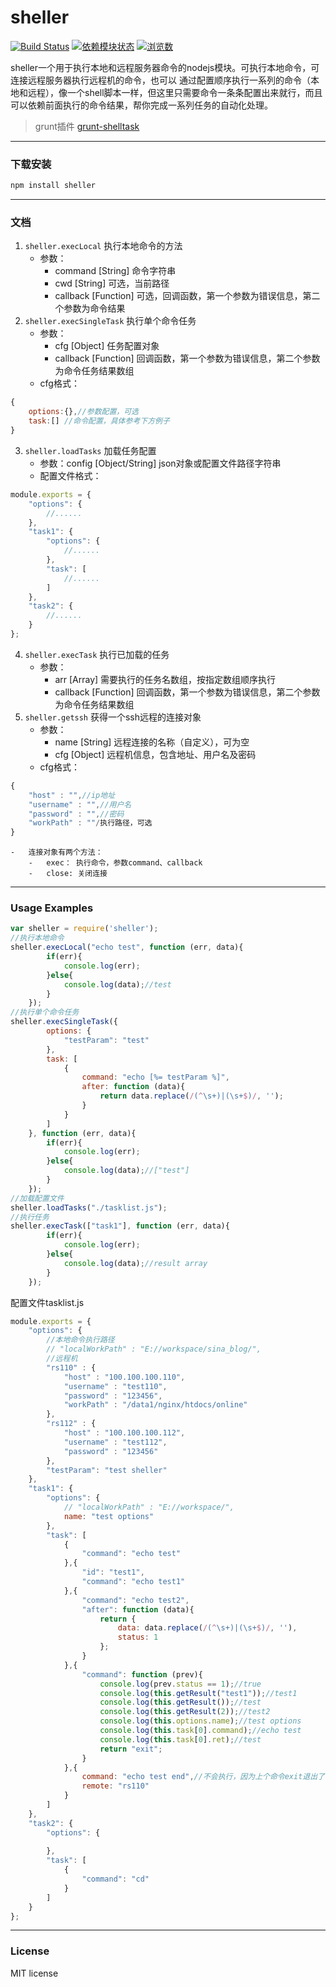# sheller
[![Build Status](https://travis-ci.org/RK-WJW/sheller.svg?branch=master)](https://travis-ci.org/RK-WJW/sheller)
[![依赖模块状态](https://david-dm.org/RK-WJW/grunt-shelltask.png)](http://david-dm.org/RK-WJW/grunt-shelltask)
[![浏览数](https://sourcegraph.com/api/repos/github.com/RK-WJW/grunt-shelltask/counters/views.png?no-count)](https://sourcegraph.com/github.com/RK-WJW/grunt-shelltask)


sheller一个用于执行本地和远程服务器命令的nodejs模块。可执行本地命令，可连接远程服务器执行远程机的命令，也可以
通过配置顺序执行一系列的命令（本地和远程），像一个shell脚本一样，但这里只需要命令一条条配置出来就行，而且可以依赖前面执行的命令结果，帮你完成一系列任务的自动化处理。   

>grunt插件 [grunt-shelltask](https://github.com/RK-WJW/grunt-shelltask)

---

### 下载安装
```bash
npm install sheller
```

---

### 文档
1.  `sheller.execLocal` 执行本地命令的方法    
    -   参数：
        -   command [String] 命令字符串    
        -   cwd [String] 可选，当前路径    
        -   callback [Function] 可选，回调函数，第一个参数为错误信息，第二个参数为命令结果    
2.  `sheller.execSingleTask` 执行单个命令任务    
    -   参数：
        -   cfg [Object] 任务配置对象
        -   callback [Function] 回调函数，第一个参数为错误信息，第二个参数为命令任务结果数组    
    -   cfg格式：
```javascript
{
    options:{},//参数配置，可选
    task:[] //命令配置，具体参考下方例子
}
```
3.  `sheller.loadTasks` 加载任务配置
    -   参数：config [Object/String] json对象或配置文件路径字符串
    -   配置文件格式：
```javascript
module.exports = {
    "options": {
        //......
    },
    "task1": {
        "options": {
            //......
        },
        "task": [
            //......
        ]    
    },
    "task2": {
        //......
    } 
};
```
4.  `sheller.execTask` 执行已加载的任务
    -   参数：
        -   arr [Array] 需要执行的任务名数组，按指定数组顺序执行
        -   callback [Function] 回调函数，第一个参数为错误信息，第二个参数为命令任务结果数组
5.  `sheller.getssh` 获得一个ssh远程的连接对象
    -   参数：
        -   name [String] 远程连接的名称（自定义），可为空
        -   cfg [Object] 远程机信息，包含地址、用户名及密码
    -   cfg格式：
```javascript    
{
    "host" : "",//ip地址
    "username" : "",//用户名
    "password" : "",//密码
    "workPath" : ""/执行路径，可选
}
```
    -   连接对象有两个方法：
        -   exec： 执行命令，参数command、callback
        -   close: 关闭连接

---

### Usage Examples
```javascript
var sheller = require('sheller');
//执行本地命令
sheller.execLocal("echo test", function (err, data){
        if(err){
            console.log(err);
        }else{
            console.log(data);//test
        }
    });
//执行单个命令任务
sheller.execSingleTask({
        options: {
            "testParam": "test"
        },
        task: [
            {
                command: "echo [%= testParam %]",
                after: function (data){
                    return data.replace(/(^\s+)|(\s+$)/, '');
                }
            }
        ]
    }, function (err, data){
        if(err){
            console.log(err);
        }else{
            console.log(data);//["test"]
        }
    });
//加载配置文件
sheller.loadTasks("./tasklist.js");
//执行任务
sheller.execTask(["task1"], function (err, data){
        if(err){
            console.log(err);
        }else{
            console.log(data);//result array
        }
    });
```
配置文件tasklist.js
```javascript
module.exports = {
    "options": {
        //本地命令执行路径
        // "localWorkPath" : "E://workspace/sina_blog/",
        //远程机
        "rs110" : {
            "host" : "100.100.100.110",
            "username" : "test110",
            "password" : "123456",
            "workPath" : "/data1/nginx/htdocs/online"
        },
        "rs112" : {
            "host" : "100.100.100.112",
            "username" : "test112",
            "password" : "123456"
        },
        "testParam": "test sheller"
    },
    "task1": {
        "options": {
            // "localWorkPath" : "E://workspace/",
            name: "test options"
        },
        "task": [
            {
                "command": "echo test"
            },{
                "id": "test1",
                "command": "echo test1"
            },{
                "command": "echo test2",
                "after": function (data){
                    return {
                        data: data.replace(/(^\s+)|(\s+$)/, ''),
                        status: 1
                    };
                }
            },{
                "command": function (prev){
                    console.log(prev.status == 1);//true
                    console.log(this.getResult("test1"));//test1
                    console.log(this.getResult());//test
                    console.log(this.getResult(2));//test2
                    console.log(this.options.name);//test options
                    console.log(this.task[0].command);//echo test                    
                    console.log(this.task[0].ret);//test
                    return "exit";
                }
            },{
                command: "echo test end",//不会执行，因为上个命令exit退出了
                remote: "rs110"
            }
        ]    
    },
    "task2": {
        "options": {
        
        },
        "task": [
            {
                "command": "cd"
            }
        ]
    } 
};
```
---

### License

MIT license